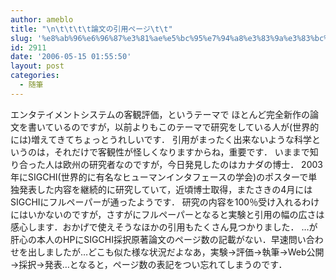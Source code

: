 ```yaml
---
author: ameblo
title: "\n\t\t\t\t論文の引用ページ\t\t"
slug: '%e8%ab%96%e6%96%87%e3%81%ae%e5%bc%95%e7%94%a8%e3%83%9a%e3%83%bc%e3%82%b8'
id: 2911
date: '2006-05-15 01:55:50'
layout: post
categories:
  - 随筆
---
```


エンタテイメントシステムの客観評価，というテーマで ほとんど完全新作の論文を書いているのですが，以前よりもこのテーマで研究をしている人が(世界的には)増えてきてちょっとうれしいです． 引用がまったく出来ないような科学というのは，それだけで客観性が怪しくなりますからね，重要です． いままで知り合った人は欧州の研究者なのですが，今日発見したのはカナダの博士． 2003年にSIGCHI(世界的に有名なヒューマンインタフェースの学会)のポスターで単独発表した内容を継続的に研究していて，近頃博士取得，またさきの4月にはSIGCHIにフルペーパーが通ったようです． 研究の内容を100％受け入れるわけにはいかないのですが，さすがにフルペーパーとなると実験と引用の幅の広さは感心します．おかげで使えそうなほかの引用もたくさん見つかりました． …が肝心の本人のHPにSIGCHI採択原著論文のページ数の記載がない．早速問い合わせを出しましたが…どこも似た様な状況だよなあ，実験→評価→執筆→Web公開→採択→発表…となると，ページ数の表記をつい忘れてしまうのです．